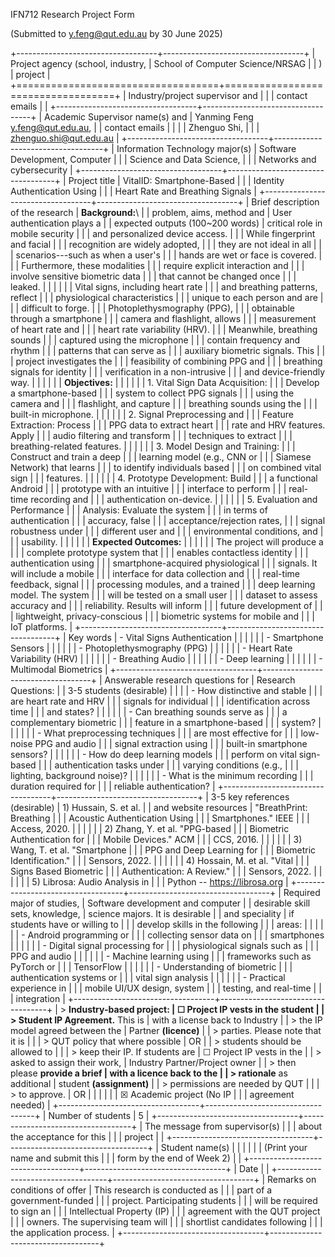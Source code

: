 IFN712 Research Project Form

(Submitted to <y.feng@qut.edu.au> by 30 June 2025)

+-----------------------------------+-----------------------------------+
| Project agency (school, industry, | School of Computer Science/NRSAG  |
| )                                 | project                           |
+===================================+===================================+
| Industry/project supervisor and   |                                   |
| contact emails                    |                                   |
+-----------------------------------+-----------------------------------+
| Academic Supervisor name(s) and   | Yanming Feng <y.feng@qut.edu.au>, |
| contact emails                    |                                   |
|                                   | Zhenguo Shi,                      |
|                                   | <zhenguo.shi@qut.edu.au>          |
+-----------------------------------+-----------------------------------+
| Information Technology major(s)   | Software Development, Computer    |
|                                   | Science and Data Science,         |
|                                   | Networks and cybersecurity        |
+-----------------------------------+-----------------------------------+
| Project title                     | VitalID: Smartphone-Based         |
|                                   | Identity Authentication Using     |
|                                   | Heart Rate and Breathing Signals  |
+-----------------------------------+-----------------------------------+
| Brief description of the research | **Background:**\                  |
| problem, aims, method and         | User authentication plays a       |
| expected outputs (100\~200 words) | critical role in mobile security  |
|                                   | and personalized device access.   |
|                                   | While fingerprint and facial      |
|                                   | recognition are widely adopted,   |
|                                   | they are not ideal in all         |
|                                   | scenarios---such as when a user's |
|                                   | hands are wet or face is covered. |
|                                   | Furthermore, these modalities     |
|                                   | require explicit interaction and  |
|                                   | involve sensitive biometric data  |
|                                   | that cannot be changed once       |
|                                   | leaked.                           |
|                                   |                                   |
|                                   | Vital signs, including heart rate |
|                                   | and breathing patterns, reflect   |
|                                   | physiological characteristics     |
|                                   | unique to each person and are     |
|                                   | difficult to forge.               |
|                                   | Photoplethysmography (PPG),       |
|                                   | obtainable through a smartphone   |
|                                   | camera and flashlight, allows     |
|                                   | measurement of heart rate and     |
|                                   | heart rate variability (HRV).     |
|                                   | Meanwhile, breathing sounds       |
|                                   | captured using the microphone     |
|                                   | contain frequency and rhythm      |
|                                   | patterns that can serve as        |
|                                   | auxiliary biometric signals. This |
|                                   | project investigates the          |
|                                   | feasibility of combining PPG and  |
|                                   | breathing signals for identity    |
|                                   | verification in a non-intrusive   |
|                                   | and device-friendly way.          |
|                                   |                                   |
|                                   | **Objectives:**                   |
|                                   |                                   |
|                                   | 1.  Vital Sign Data Acquisition:  |
|                                   |     Develop a smartphone-based    |
|                                   |     system to collect PPG signals |
|                                   |     using the camera and          |
|                                   |     flashlight, and capture       |
|                                   |     breathing sounds using the    |
|                                   |     built-in microphone.          |
|                                   |                                   |
|                                   | 2.  Signal Preprocessing and      |
|                                   |     Feature Extraction: Process   |
|                                   |     PPG data to extract heart     |
|                                   |     rate and HRV features. Apply  |
|                                   |     audio filtering and transform |
|                                   |     techniques to extract         |
|                                   |     breathing-related features.   |
|                                   |                                   |
|                                   | 3.  Model Design and Training:    |
|                                   |     Construct and train a deep    |
|                                   |     learning model (e.g., CNN or  |
|                                   |     Siamese Network) that learns  |
|                                   |     to identify individuals based |
|                                   |     on combined vital sign        |
|                                   |     features.                     |
|                                   |                                   |
|                                   | 4.  Prototype Development: Build  |
|                                   |     a functional Android          |
|                                   |     prototype with an intuitive   |
|                                   |     interface to perform          |
|                                   |     real-time recording and       |
|                                   |     authentication on-device.     |
|                                   |                                   |
|                                   | 5.  Evaluation and Performance    |
|                                   |     Analysis: Evaluate the system |
|                                   |     in terms of authentication    |
|                                   |     accuracy, false               |
|                                   |     acceptance/rejection rates,   |
|                                   |     signal robustness under       |
|                                   |     different user and            |
|                                   |     environmental conditions, and |
|                                   |     usability.                    |
|                                   |                                   |
|                                   | **Expected Outcomes:**            |
|                                   |                                   |
|                                   | The project will produce a        |
|                                   | complete prototype system that    |
|                                   | enables contactless identity      |
|                                   | authentication using              |
|                                   | smartphone-acquired physiological |
|                                   | signals. It will include a mobile |
|                                   | interface for data collection and |
|                                   | real-time feedback, signal        |
|                                   | processing modules, and a trained |
|                                   | deep learning model. The system   |
|                                   | will be tested on a small user    |
|                                   | dataset to assess accuracy and    |
|                                   | reliability. Results will inform  |
|                                   | future development of             |
|                                   | lightweight, privacy-conscious    |
|                                   | biometric systems for mobile and  |
|                                   | IoT platforms.                    |
+-----------------------------------+-----------------------------------+
| Key words                         | -   Vital Signs Authentication    |
|                                   |                                   |
|                                   | -   Smartphone Sensors            |
|                                   |                                   |
|                                   | -   Photoplethysmography (PPG)    |
|                                   |                                   |
|                                   | -   Heart Rate Variability (HRV)  |
|                                   |                                   |
|                                   | -   Breathing Audio               |
|                                   |                                   |
|                                   | -   Deep learning                 |
|                                   |                                   |
|                                   | -   Multimodal Biometrics         |
+-----------------------------------+-----------------------------------+
| Answerable research questions for | Research Questions:               |
| 3-5 students (desirable)          |                                   |
|                                   | -   How distinctive and stable    |
|                                   |     are heart rate and HRV        |
|                                   |     signals for individual        |
|                                   |     identification across time    |
|                                   |     and states?                   |
|                                   |                                   |
|                                   | -   Can breathing sounds serve as |
|                                   |     a complementary biometric     |
|                                   |     feature in a smartphone-based |
|                                   |     system?                       |
|                                   |                                   |
|                                   | -   What preprocessing techniques |
|                                   |     are most effective for        |
|                                   |     low-noise PPG and audio       |
|                                   |     signal extraction using       |
|                                   |     built-in smartphone sensors?  |
|                                   |                                   |
|                                   | -   How do deep learning models   |
|                                   |     perform on vital sign-based   |
|                                   |     authentication tasks under    |
|                                   |     varying conditions (e.g.,     |
|                                   |     lighting, background noise)?  |
|                                   |                                   |
|                                   | -   What is the minimum recording |
|                                   |     duration required for         |
|                                   |     reliable authentication?      |
+-----------------------------------+-----------------------------------+
| 3-5 key references (desirable)    | 1)  Hussain, S. et al.            |
| and website resources             |     "BreathPrint: Breathing       |
|                                   |     Acoustic Authentication Using |
|                                   |     Smartphones." IEEE            |
|                                   |     Access, 2020.                 |
|                                   |                                   |
|                                   | 2)  Zhang, Y. et al. "PPG-based   |
|                                   |     Biometric Authentication for  |
|                                   |     Mobile Devices." ACM          |
|                                   |     CCS, 2016.                    |
|                                   |                                   |
|                                   | 3)  Wang, T. et al. "Smartphone   |
|                                   |     PPG and Deep Learning for     |
|                                   |     Biometric Identification."    |
|                                   |     Sensors, 2022.                |
|                                   |                                   |
|                                   | 4)  Hossain, M. et al. "Vital     |
|                                   |     Signs Based Biometric         |
|                                   |     Authentication: A Review."    |
|                                   |     Sensors, 2022.                |
|                                   |                                   |
|                                   | 5)  Librosa: Audio Analysis in    |
|                                   |     Python -- https://librosa.org |
+-----------------------------------+-----------------------------------+
| Required major of studies,        | Software development and computer |
| desirable skill sets, knowledge,  | science majors. It is desirable   |
| and speciality                    | if students have or willing to    |
|                                   | develop skills in the following   |
|                                   | areas:                            |
|                                   |                                   |
|                                   | -   Android programming or        |
|                                   |     collecting sensor data on     |
|                                   |     smartphones                   |
|                                   |                                   |
|                                   | -   Digital signal processing for |
|                                   |     physiological signals such as |
|                                   |     PPG and audio                 |
|                                   |                                   |
|                                   | -   Machine learning using        |
|                                   |     frameworks such as PyTorch or |
|                                   |     TensorFlow                    |
|                                   |                                   |
|                                   | -   Understanding of biometric    |
|                                   |     authentication systems or     |
|                                   |     vital sign analysis           |
|                                   |                                   |
|                                   | -   Practical experience in       |
|                                   |     mobile UI/UX design, system   |
|                                   |     testing, and real-time        |
|                                   |     integration                   |
+-----------------------------------+-----------------------------------+
| > **Industry-based project:       | ☐ Project IP vests in the student |
| > Student IP Agreement.** This is | with a license back to Industry   |
| > the IP model agreed between the | Partner **(licence)**             |
| > parties. Please note that it is |                                   |
| > QUT policy that where possible  | OR                                |
| > students should be allowed to   |                                   |
| > keep their IP. If students are  | ☐ Project IP vests in the         |
| > asked to assign their work,     | Industry Partner/Project owner    |
| > then please **provide a brief   | with a licence back to the        |
| > rationale** as additional       | student **(assignment)**          |
| > permissions are needed by QUT   |                                   |
| > to approve.                     | OR                                |
|                                   |                                   |
|                                   | ☒ Academic project (No IP         |
|                                   | agreement needed)                 |
+-----------------------------------+-----------------------------------+
| Number of students                | 5                                 |
+-----------------------------------+-----------------------------------+
| The message from supervisor(s)    |                                   |
| about the acceptance for this     |                                   |
| project                           |                                   |
+-----------------------------------+-----------------------------------+
| Student name(s)                   |                                   |
|                                   |                                   |
| (Print your name and submit this  |                                   |
| form by the end of Week 2)        |                                   |
+-----------------------------------+-----------------------------------+
| Date                              |                                   |
+-----------------------------------+-----------------------------------+
| Remarks on conditions of offer    | This research is conducted as     |
|                                   | part of a government-funded       |
|                                   | project. Participating students   |
|                                   | will be required to sign an       |
|                                   | Intellectual Property (IP)        |
|                                   | agreement with the QUT project    |
|                                   | owners. The supervising team will |
|                                   | shortlist candidates following    |
|                                   | the application process.          |
+-----------------------------------+-----------------------------------+
